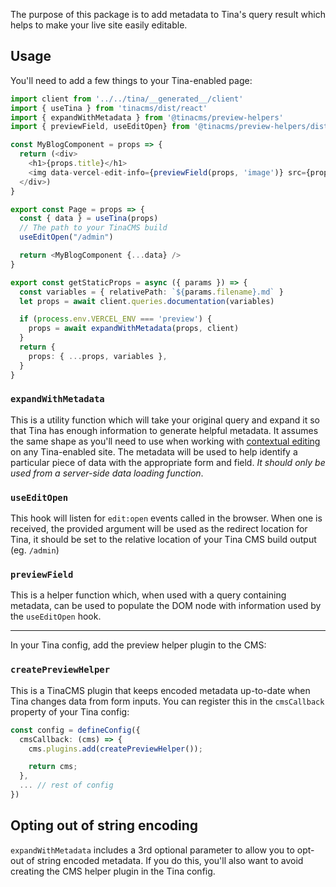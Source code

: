 The purpose of this package is to add metadata to Tina's query result which helps to make your live site easily editable.

## Usage

You'll need to add a few things to your Tina-enabled page:

```ts
import client from '../../tina/__generated__/client'
import { useTina } from 'tinacms/dist/react'
import { expandWithMetadata } from '@tinacms/preview-helpers'
import { previewField, useEditOpen} from '@tinacms/preview-helpers/dist/react'

const MyBlogComponent = props => {
  return (<div>
    <h1>{props.title}</h1>
    <img data-vercel-edit-info={previewField(props, 'image')} src={props.image} />
  </div>)
}

export const Page = props => {
  const { data } = useTina(props)
  // The path to your TinaCMS build
  useEditOpen("/admin")

  return <MyBlogComponent {...data} />
}

export const getStaticProps = async ({ params }) => {
  const variables = { relativePath: `${params.filename}.md` }
  let props = await client.queries.documentation(variables)

  if (process.env.VERCEL_ENV === 'preview') {
    props = await expandWithMetadata(props, client)
  }
  return {
    props: { ...props, variables },
  }
}
```

### `expandWithMetadata`

This is a utility function which will take your original query and expand it so that Tina has enough information
to generate helpful metadata. It assumes the same shape as you'll need to use when working with [contextual editing](https://tina.io/docs/contextual-editing/react/)
on any Tina-enabled site.
The metadata will be used to help identify a particular piece of data with the
appropriate form and field. _It should only be used from a server-side data loading function_.

### `useEditOpen`

This hook will listen for `edit:open` events called in the browser. When one is received, the provided argument will
be used as the redirect location for Tina, it should be set to the relative location of your Tina CMS build output (eg. `/admin`)

### `previewField`

This is a helper function which, when used with a query containing metadata, can be used to populate the DOM node with
information used by the `useEditOpen` hook.

---

In your Tina config, add the preview helper plugin to the CMS:

### `createPreviewHelper`

This is a TinaCMS plugin that keeps encoded metadata up-to-date when Tina changes
data from form inputs. You can register this in the `cmsCallback` property of your
Tina config:

```ts
const config = defineConfig({
  cmsCallback: (cms) => {
    cms.plugins.add(createPreviewHelper());

    return cms;
  },
  ... // rest of config
})
```

## Opting out of string encoding

`expandWithMetadata` includes a 3rd optional parameter to allow you to opt-out of string encoded metadata.
If you do this, you'll also want to avoid creating the CMS helper plugin in the Tina config.
